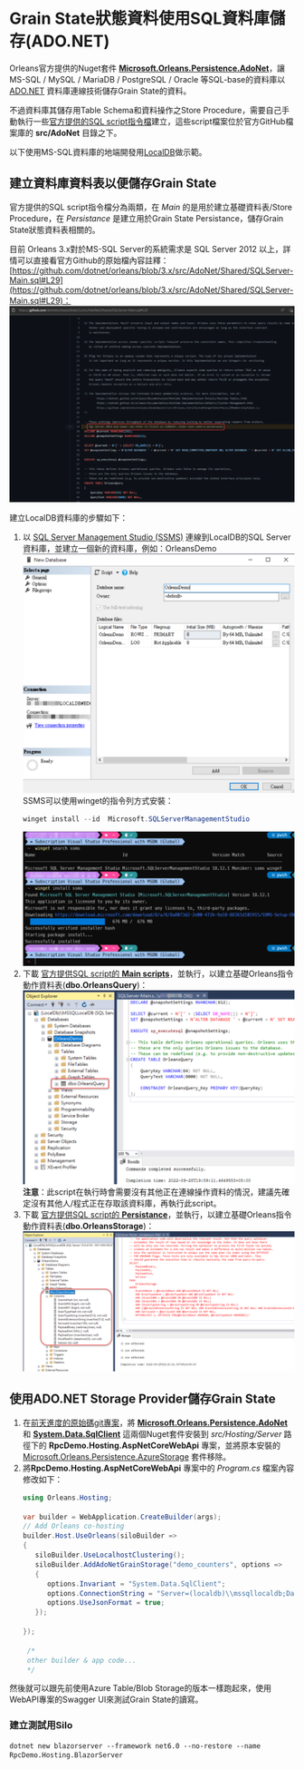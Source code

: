# Grain State狀態資料使用SQL資料庫儲存(ADO.NET)

Orleans官方提供的Nuget套件 [**Microsoft.Orleans.Persistence.AdoNet**](https://www.nuget.org/packages/Microsoft.Orleans.Persistence.AdoNet)，讓 MS-SQL / MySQL / MariaDB / PostgreSQL / Oracle 等SQL-base的資料庫以 [ADO.NET](https://learn.microsoft.com/en-us/dotnet/framework/data/adonet/ado-net-overview) 資料庫連線技術儲存Grain State的資料。

不過資料庫其儲存用Table Schema和資料操作之Store Procedure，需要自己手動執行一些[官方提供的SQL script指令檔](https://learn.microsoft.com/en-us/dotnet/orleans/host/configuration-guide/adonet-configuration)建立，這些script檔案位於官方GitHub檔案庫的 **src/AdoNet** 目錄之下。

以下使用MS-SQL資料庫的地端開發用[LocalDB](https://learn.microsoft.com/en-us/sql/database-engine/configure-windows/sql-server-express-localdb)做示範。

## 建立資料庫資料表以便儲存Grain State

官方提供的SQL script指令檔分為兩類，在 *Main* 的是用於建立基礎資料表/Store Procedure，在 *Persistance* 是建立用於Grain State Persistance，儲存Grain State狀態資料表相關的。

目前 Orleans 3.x對於MS-SQL Server的系統需求是 SQL Server 2012 以上，詳情可以直接看官方Github的原始檔內容註釋：
[https://github.com/dotnet/orleans/blob/3.x/src/AdoNet/Shared/SQLServer-Main.sql#L29](https://github.com/dotnet/orleans/blob/3.x/src/AdoNet/Shared/SQLServer-Main.sql#L29)：
![](./content_of_main_sql.png)

建立LocalDB資料庫的步驟如下：

1. 以 [SQL Server Management Studio (SSMS)](https://learn.microsoft.com/en-us/sql/ssms/sql-server-management-studio-ssms) 連線到LocalDB的SQL Server資料庫，並建立一個新的資料庫，例如：OrleansDemo
   ![](./create_new_localdb_database.png)
   SSMS可以使用winget的指令列方式安裝：
   ```powershell
   winget install --id  Microsoft.SQLServerManagementStudio
   ```
   ![](./winget_install_ssms.png)
2. 下載 [官方提供SQL script的 **Main scripts**](https://learn.microsoft.com/en-us/dotnet/orleans/host/configuration-guide/adonet-configuration#main-scripts)，並執行，以建立基礎Orleans指令動作資料表(**dbo.OrleansQuery**)：
   ![](./create_main_tables.png)
   **注意**：此script在執行時會需要沒有其他正在連線操作資料的情況，建議先確定沒有其他人/程式正在存取該資料庫，再執行此script。
3. 下載 [官方提供SQL script的 **Persistance**](https://learn.microsoft.com/en-us/dotnet/orleans/host/configuration-guide/adonet-configuration#persistence)，並執行，以建立基礎Orleans指令動作資料表(**dbo.OrleansStorage**)：
   ![](./create_persistance_tables.png)

## 使用ADO.NET Storage Provider儲存Grain State

1. 在[前天進度的原始碼git專案](https://github.com/windperson/OrleansRpcDemo/tree/day11)，將 [**Microsoft.Orleans.Persistence.AdoNet**](https://www.nuget.org/packages/Microsoft.Orleans.Persistence.AdoNet) 和 [**System.Data.SqlClient**](https://www.nuget.org/packages/System.Data.SqlClient) 這兩個Nuget套件安裝到 *src/Hosting/Server* 路徑下的 **RpcDemo.Hosting.AspNetCoreWebApi** 專案，並將原本安裝的 [Microsoft.Orleans.Persistence.AzureStorage](https://www.nuget.org/packages/Microsoft.Orleans.Persistence.AzureStorage) 套件移除。
2. 將**RpcDemo.Hosting.AspNetCoreWebApi** 專案中的 *Program.cs* 檔案內容修改如下：
   ```csharp
   using Orleans.Hosting;

   var builder = WebApplication.CreateBuilder(args);
   // Add Orleans co-hosting
   builder.Host.UseOrleans(siloBuilder =>
   {
      siloBuilder.UseLocalhostClustering();
      siloBuilder.AddAdoNetGrainStorage("demo_counters", options =>
      {
         options.Invariant = "System.Data.SqlClient";
         options.ConnectionString = "Server=(localdb)\\mssqllocaldb;Database=OrleansDemo;Trusted_Connection=True;";
         options.UseJsonFormat = true;
      });

   });

    /*
    other builder & app code...
    */
   ```

然後就可以跟先前使用Azure Table/Blob Storage的版本一樣跑起來，使用WebAPI專案的Swagger UI來測試Grain State的讀寫。
   

### 建立測試用Silo

```shell
dotnet new blazorserver --framework net6.0 --no-restore --name RpcDemo.Hosting.BlazorServer
```

